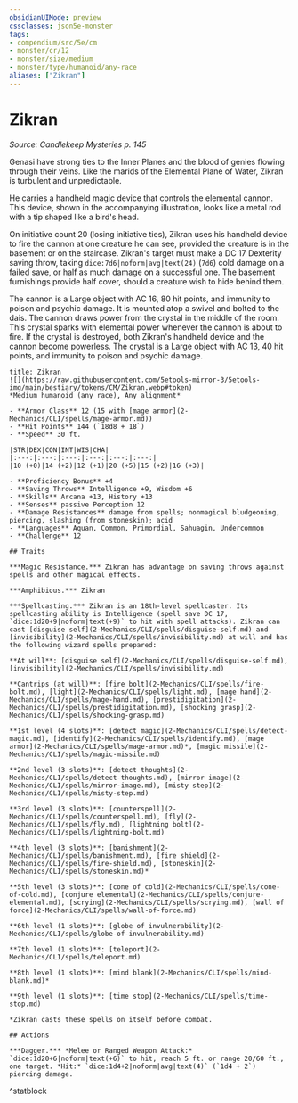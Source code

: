 ```yaml
---
obsidianUIMode: preview
cssclasses: json5e-monster
tags:
- compendium/src/5e/cm
- monster/cr/12
- monster/size/medium
- monster/type/humanoid/any-race
aliases: ["Zikran"]
---
```

# Zikran
*Source: Candlekeep Mysteries p. 145*  

Genasi have strong ties to the Inner Planes and the blood of genies flowing through their veins. Like the marids of the Elemental Plane of Water, Zikran is turbulent and unpredictable.

He carries a handheld magic device that controls the elemental cannon. This device, shown in the accompanying illustration, looks like a metal rod with a tip shaped like a bird's head.

On initiative count 20 (losing initiative ties), Zikran uses his handheld device to fire the cannon at one creature he can see, provided the creature is in the basement or on the staircase. Zikran's target must make a DC 17 Dexterity saving throw, taking `dice:7d6|noform|avg|text(24)` (`7d6`) cold damage on a failed save, or half as much damage on a successful one. The basement furnishings provide half cover, should a creature wish to hide behind them.

The cannon is a Large object with AC 16, 80 hit points, and immunity to poison and psychic damage. It is mounted atop a swivel and bolted to the dais. The cannon draws power from the crystal in the middle of the room. This crystal sparks with elemental power whenever the cannon is about to fire. If the crystal is destroyed, both Zikran's handheld device and the cannon become powerless. The crystal is a Large object with AC 13, 40 hit points, and immunity to poison and psychic damage.

```ad-statblock
title: Zikran
![](https://raw.githubusercontent.com/5etools-mirror-3/5etools-img/main/bestiary/tokens/CM/Zikran.webp#token)
*Medium humanoid (any race), Any alignment*

- **Armor Class** 12 (15 with [mage armor](2-Mechanics/CLI/spells/mage-armor.md))
- **Hit Points** 144 (`18d8 + 18`)
- **Speed** 30 ft.

|STR|DEX|CON|INT|WIS|CHA|
|:---:|:---:|:---:|:---:|:---:|:---:|
|10 (+0)|14 (+2)|12 (+1)|20 (+5)|15 (+2)|16 (+3)|

- **Proficiency Bonus** +4
- **Saving Throws** Intelligence +9, Wisdom +6
- **Skills** Arcana +13, History +13
- **Senses** passive Perception 12
- **Damage Resistances** damage from spells; nonmagical bludgeoning, piercing, slashing (from stoneskin); acid
- **Languages** Aquan, Common, Primordial, Sahuagin, Undercommon
- **Challenge** 12

## Traits

***Magic Resistance.*** Zikran has advantage on saving throws against spells and other magical effects.

***Amphibious.*** Zikran

***Spellcasting.*** Zikran is an 18th-level spellcaster. Its spellcasting ability is Intelligence (spell save DC 17, `dice:1d20+9|noform|text(+9)` to hit with spell attacks). Zikran can cast [disguise self](2-Mechanics/CLI/spells/disguise-self.md) and [invisibility](2-Mechanics/CLI/spells/invisibility.md) at will and has the following wizard spells prepared:

**At will**: [disguise self](2-Mechanics/CLI/spells/disguise-self.md), [invisibility](2-Mechanics/CLI/spells/invisibility.md)

**Cantrips (at will)**: [fire bolt](2-Mechanics/CLI/spells/fire-bolt.md), [light](2-Mechanics/CLI/spells/light.md), [mage hand](2-Mechanics/CLI/spells/mage-hand.md), [prestidigitation](2-Mechanics/CLI/spells/prestidigitation.md), [shocking grasp](2-Mechanics/CLI/spells/shocking-grasp.md)

**1st level (4 slots)**: [detect magic](2-Mechanics/CLI/spells/detect-magic.md), [identify](2-Mechanics/CLI/spells/identify.md), [mage armor](2-Mechanics/CLI/spells/mage-armor.md)*, [magic missile](2-Mechanics/CLI/spells/magic-missile.md)

**2nd level (3 slots)**: [detect thoughts](2-Mechanics/CLI/spells/detect-thoughts.md), [mirror image](2-Mechanics/CLI/spells/mirror-image.md), [misty step](2-Mechanics/CLI/spells/misty-step.md)

**3rd level (3 slots)**: [counterspell](2-Mechanics/CLI/spells/counterspell.md), [fly](2-Mechanics/CLI/spells/fly.md), [lightning bolt](2-Mechanics/CLI/spells/lightning-bolt.md)

**4th level (3 slots)**: [banishment](2-Mechanics/CLI/spells/banishment.md), [fire shield](2-Mechanics/CLI/spells/fire-shield.md), [stoneskin](2-Mechanics/CLI/spells/stoneskin.md)*

**5th level (3 slots)**: [cone of cold](2-Mechanics/CLI/spells/cone-of-cold.md), [conjure elemental](2-Mechanics/CLI/spells/conjure-elemental.md), [scrying](2-Mechanics/CLI/spells/scrying.md), [wall of force](2-Mechanics/CLI/spells/wall-of-force.md)

**6th level (1 slots)**: [globe of invulnerability](2-Mechanics/CLI/spells/globe-of-invulnerability.md)

**7th level (1 slots)**: [teleport](2-Mechanics/CLI/spells/teleport.md)

**8th level (1 slots)**: [mind blank](2-Mechanics/CLI/spells/mind-blank.md)*

**9th level (1 slots)**: [time stop](2-Mechanics/CLI/spells/time-stop.md)

*Zikran casts these spells on itself before combat.

## Actions

***Dagger.*** *Melee or Ranged Weapon Attack:* `dice:1d20+6|noform|text(+6)` to hit, reach 5 ft. or range 20/60 ft., one target. *Hit:* `dice:1d4+2|noform|avg|text(4)` (`1d4 + 2`) piercing damage.
```
^statblock